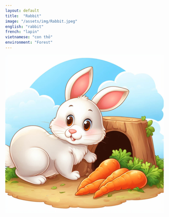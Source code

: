 ```yaml
---
layout: default
title:  "Rabbit"
image: "/assets/img/Rabbit.jpeg"
english: "rabbit"
french: "lapin"
vietnamese: "con thỏ"
environment: "Forest"
---
```


![Rabbit](/assets/img/Rabbit.jpeg)